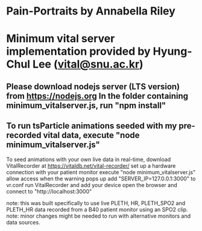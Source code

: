# Pain-Portraits by Annabella Riley
# Minimum vital server implementation provided by Hyung-Chul Lee (vital@snu.ac.kr)

Please download nodejs server (LTS version) from https://nodejs.org
In the folder containing minimum_vitalserver.js, run "npm install"
-----------------------------------------------------------------------
To run tsParticle animations seeded with my pre-recorded vital data,
  execute "node minimum_vitalserver.js"
-----------------------------------------------------------------------
To seed animations with your own live data in real-time,
  download VitalRecorder at https://vitaldb.net/vital-recorder/
  set up a hardware connection with your patient monitor
  execute "node minimum_vitalserver.js"
  allow access when the warning pops up
  add "SERVER_IP=127.0.0.1:3000" to vr.conf
  run VitalRecorder and add your device
  open the browser and connect to "http://localhost:3000"

note: this was built specifically to use live PLETH, HR, PLETH_SPO2 and PLETH_HR data recorded from a B40 patient monitor using an SPO2 clip. 
note: minor changes might be needed to run with alternative monitors and data sources.
